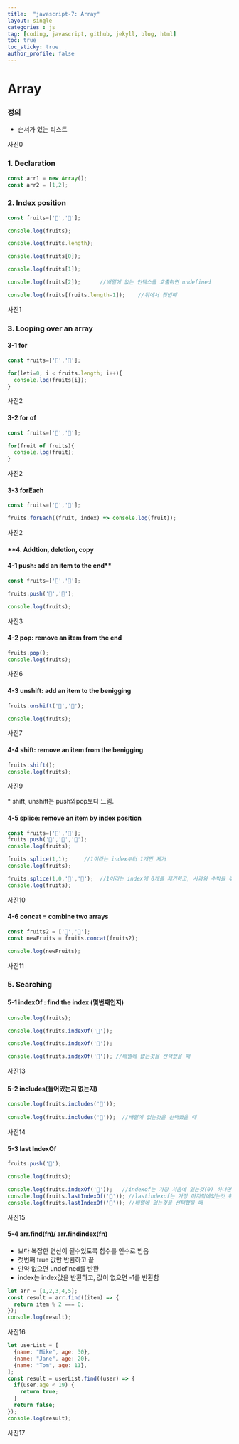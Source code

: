 ```yaml
---
title:  "javascript-7: Array"
layout: single
categories : js
tag: [coding, javascript, github, jekyll, blog, html]
toc: true
toc_sticky: true
author_profile: false
---
```




# Array



### 정의

- 순서가 있는 리스트



사진0



### **1. Declaration**

```js
const arr1 = new Array();
const arr2 = [1,2];
```



### **2. Index position**



```js
const fruits=['🍎','🍌'];

console.log(fruits);

console.log(fruits.length);

console.log(fruits[0]);

console.log(fruits[1]);

console.log(fruits[2]);      //배열에 없는 인덱스를 호출하면 undefined

console.log(fruits[fruits.length-1]);    //뒤에서 첫번째
```

사진1



###  **3. Looping over an array**



#### 3-1 for

```js
const fruits=['🍎','🍌'];

for(leti=0; i < fruits.length; i++){
  console.log(fruits[i]);
}
```



사진2



#### 3-2 for of

```js
const fruits=['🍎','🍌'];

for(fruit of fruits){
  console.log(fruit);
}
```



사진2



#### 3-3 forEach

```js
const fruits=['🍎','🍌'];

fruits.forEach((fruit, index) => console.log(fruit));
```

사진2



#### **4. Addtion, deletion, copy



#### 4-1 push: add an item to the end**

```js
const fruits=['🍎','🍌'];

fruits.push('🍓','🍑');

console.log(fruits);
```

사진3



#### 4-2 pop: remove an item from the end

```js
fruits.pop();
console.log(fruits);
```



사진6



#### 4-3 unshift: add an item to the benigging

```js
fruits.unshift('🍓','🍋');

console.log(fruits);

```

사진7



#### 4-4 shift: remove an item from the benigging

```js
fruits.shift();
console.log(fruits);
```

사진9

\* shift, unshift는 push와pop보다 느림.



#### 4-5 splice: remove an item by index position

```js
const fruits=['🍎','🍌'];
fruits.push('🍓','🍑','🍋');
console.log(fruits);

fruits.splice(1,1);     //1이라는 index부터 1개만 제거
console.log(fruits);

fruits.splice(1,0,'🍏','🍉');  //1이라는 index에 0개를 제거하고, 사과와 수박을 추가함
console.log(fruits);
```

사진10



#### 4-6 concat = combine two arrays

```js
const fruits2 = ['🍐','🥥'];
const newFruits = fruits.concat(fruits2);

console.log(newFruits);
```

사진11



### 5.  **Searching**



#### 5-1 indexOf : find the index (몇번째인지)

```js
console.log(fruits);

console.log(fruits.indexOf('🍎'));

console.log(fruits.indexOf('🍉'));

console.log(fruits.indexOf('🥥')); //배열에 없는것을 선택했을 때
```

사진13



#### 5-2 includes(들어있는지 없는지)

```js
console.log(fruits.includes('🍉'));
 
console.log(fruits.includes('🥥'));  //배열에 없는것을 선택했을 때
```



사진14



#### 5-3 last IndexOf 

```js
fruits.push('🍎');

console.log(fruits);

console.log(fruits.indexOf('🍎'));   //indexof는 가장 처음에 있는것(0) 하나만 나타냄
console.log(fruits.lastIndexOf('🍎')); //lastindexof는 가장 마지막에있는것 하나만 나타냄
console.log(fruits.lastIndexOf('🥥')); //배열에 없는것을 선택했을 때

```



사진15



#### 5-4 arr.find(fn)/ arr.findindex(fn)

- 보다 복잡한 연산이 될수있도록 함수를 인수로 받음
- 첫번째 true 값만 반환하고 끝
- 만약 없으면 undefined를 반환
- index는 index값을 반환하고, 값이 없으면 -1를 반환함

```js
let arr = [1,2,3,4,5];
const result = arr.find((item) => {
  return item % 2 === 0;
});
console.log(result);

```

사진16



```js
let userList = [
  {name: "Mike", age: 30},
  {name: "Jane", age: 20},
  {name: "Tom", age: 11},
];
const result = userList.find((user) => {
  if(user.age < 19) {
    return true;
  }
  return false;
});
console.log(result);
```



사진17











